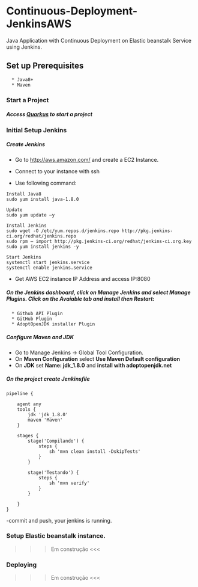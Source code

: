 # Continuous-Deployment-JenkinsAWS

Java Application with Continuous Deployment on Elastic beanstalk Service using Jenkins.

## Set up Prerequisites
      * Java8+
      * Maven
  
### Start a Project

##### Access [Quarkus](https://code.quarkus.io/) to start a project

### Initial Setup Jenkins

##### Create Jenkins

- Go to http://aws.amazon.com/ and create a EC2 Instance.
- Connect to your instance with ssh

- Use following command:
```
Install Java8
sudo yum install java-1.8.0

Update
sudo yum update –y

Install Jenkins
sudo wget -O /etc/yum.repos.d/jenkins.repo http://pkg.jenkins-ci.org/redhat/jenkins.repo
sudo rpm — import http://pkg.jenkins-ci.org/redhat/jenkins-ci.org.key
sudo yum install jenkins -y

Start Jenkins
systemctl start jenkins.service
systemctl enable jenkins.service

```
- Get AWS EC2 instance IP Address and access IP:8080


##### On the Jenkins dashboard, click on Manage Jenkins and select Manage Plugins. Click on the Avaiable tab and install then Restart:
      * Github API Plugin
      * GitHub Plugin
      * AdoptOpenJDK installer Plugin

##### Configure Maven and JDK
     
- Go to Manage Jenkins -> Global Tool Configuration. 
- On **Maven Configuration** select **Use Maven Default configuration**
- On **JDK** set **Name: jdk_1.8.0** and **install with adoptopenjdk.net**

##### On the project create Jenkinsfile
```
pipeline {
    
    agent any
    tools {
        jdk 'jdk_1.8.0'
        maven 'Maven'
    }

    stages {
        stage('Compilando') {
            steps {
                sh 'mvn clean install -DskipTests' 
            }
        }

        stage('Testando') {
            steps {
                sh 'mvn verify'
            }
        }

    }
}
```
-commit and push, your jenkins is running.

### Setup Elastic beanstalk instance.

>>> Em construção <<<

### Deploying

>>> Em construção <<<
